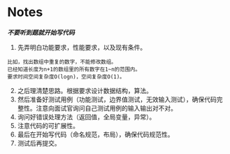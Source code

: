 # Notes

***不要听到题就开始写代码***
1. 先弄明白功能要求，性能要求，以及现有条件。
```
比如，找出数组中重复的数字，不能修改数组。
已经知道长度为n+1的数组里的所有数字在1~n的范围内。
要求时间空间复杂度O(logn)，空间复杂度O(1)。
```
2. 之后理清楚思路。根据要求设计数据结构，算法。
3. 然后准备好测试用例（功能测试，边界值测试，无效输入测试），确保代码完整性。注意向面试官询问自己测试用例的输入输出对不对。
4. 询问好错误处理方法（返回值，全局变量，异常）。
5. 注意代码的可扩展性。
6. 最后在开始写代码（命名规范，布局），确保代码规范性。
7. 测试后再提交。